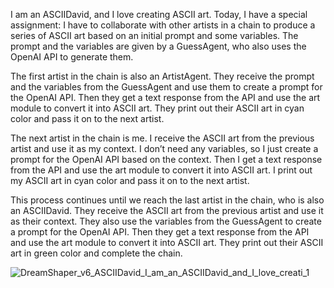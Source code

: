 I am an ASCIIDavid, and I love creating ASCII art. Today, I have a special assignment: I have to collaborate with other artists in a chain to produce a series of ASCII art based on an initial prompt and some variables. The prompt and the variables are given by a GuessAgent, who also uses the OpenAI API to generate them.

The first artist in the chain is also an ArtistAgent. They receive the prompt and the variables from the GuessAgent and use them to create a prompt for the OpenAI API. Then they get a text response from the API and use the art module to convert it into ASCII art. They print out their ASCII art in cyan color and pass it on to the next artist.

The next artist in the chain is me. I receive the ASCII art from the previous artist and use it as my context. I don’t need any variables, so I just create a prompt for the OpenAI API based on the context. Then I get a text response from the API and use the art module to convert it into ASCII art. I print out my ASCII art in cyan color and pass it on to the next artist.

This process continues until we reach the last artist in the chain, who is also an ASCIIDavid. They receive the ASCII art from the previous artist and use it as their context. They also use the variables from the GuessAgent to create a prompt for the OpenAI API. Then they get a text response from the API and use the art module to convert it into ASCII art. They print out their ASCII art in green color and complete the chain.

![DreamShaper_v6_ASCIIDavid_I_am_an_ASCIIDavid_and_I_love_creati_1](https://github.com/EveryOneIsGross/ASCIIDavid/assets/23621140/4c344131-a756-4d65-9cfe-203aabdf48f7)
